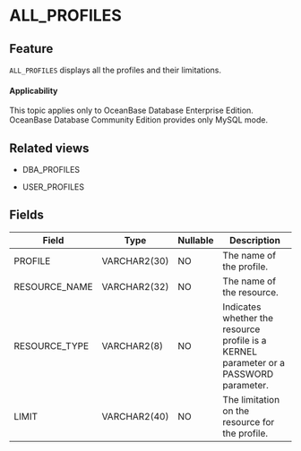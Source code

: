 ALL_PROFILES
=================================

Feature
-----------

`ALL_PROFILES` displays all the profiles and their limitations.

<main id="notice" >
    <h4>Applicability</h4>
    <p>This topic applies only to OceanBase Database Enterprise Edition. OceanBase Database Community Edition provides only MySQL mode. </p>
  </main>

Related views
-------------

* DBA_PROFILES



* USER_PROFILES






Fields
-------------



| **Field**     | **Type**     | **Nullable** | **Description**                                                                       |
|---------------|--------------|--------------|---------------------------------------------------------------------------------------|
| PROFILE       | VARCHAR2(30) | NO           | The name of the profile.                                                              |
| RESOURCE_NAME | VARCHAR2(32) | NO           | The name of the resource.                                                             |
| RESOURCE_TYPE | VARCHAR2(8)  | NO           | Indicates whether the resource profile is a KERNEL parameter or a PASSWORD parameter. |
| LIMIT         | VARCHAR2(40) | NO           | The limitation on the resource for the profile.                                       |




